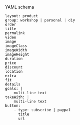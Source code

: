 YAML schema

    layout: product
    group: workshop | personal | diy
    order
    title
    permalink
    video
    image
    imageClass
    imageWidth
    imageHeight
    duration
    price
    discount
    location
    extra
    fit
    details
    goals: |
        multi-line text
    takeWith: |
        multi-line text
    button:
        - type: subscribe | paypal
          title
          url

